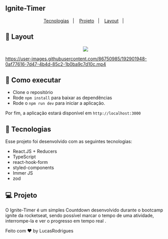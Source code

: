 
## Ignite-Timer

<p align="center">
  <a href="#-tecnologias">Tecnologias</a>&nbsp;&nbsp;&nbsp;|&nbsp;&nbsp;&nbsp;
  <a href="#-projeto">Projeto</a>&nbsp;&nbsp;&nbsp;|&nbsp;&nbsp;&nbsp;
  <a href="#-layout">Layout</a>&nbsp;&nbsp;&nbsp;|&nbsp;&nbsp;&nbsp;
  
</p>


## 🔖 Layout

<p align="center">

 <img src="https://user-images.githubusercontent.com/86750985/189981723-790ca252-8e8a-4c40-9152-0072c3f6588e.png">

</p>
<p align="center">


https://user-images.githubusercontent.com/86750985/192901948-0af77616-7d47-4b4d-85c2-1b0ba9c7d10c.mp4



 

</p>

<p>
  
## 🚀 Como executar

- Clone o repositório
- Rode `npm install` para baixar as dependências
- Rode o `npm run dev` para iniciar a aplicação.

Por fim, a aplicação estará disponível em `http://localhost:3000`
  
  
</p>


## 🚀 Tecnologias

Esse projeto foi desenvolvido com as seguintes tecnologias:

- React.JS + Reducers
- TypeScript
- react-hook-form
- styled-components
- Immer JS
- zod


## 💻 Projeto

O Ignite-Timer é um simples Countdown desenvolvido durante o bootcamp ignite da rocketseat, sendo possível marcar o tempo de uma atividade, interrompe-la e ver o progresso em tempo real  .





Feito com ♥ by LucasRodrigues
